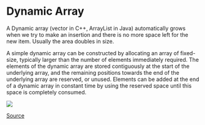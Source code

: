 # Dynamic Array

A Dynamic array (vector in C++, ArrayList in Java) automatically grows when we try to make an insertion and there is no more space left for the new item. Usually the area doubles in size.

A simple dynamic array can be constructed by allocating an array of fixed-size, typically larger than the number of elements immediately required. The elements of the dynamic array are stored contiguously at the start of the underlying array, and the remaining positions towards the end of the underlying array are reserved, or unused. Elements can be added at the end of a dynamic array in constant time by using the reserved space until this space is completely consumed.

<img src="https://media.geeksforgeeks.org/wp-content/uploads/dynamicarray.png"/>

<a href="https://www.geeksforgeeks.org/how-do-dynamic-arrays-work/">Source</a>
